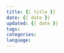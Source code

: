 ```yaml
---
title: {{ title }}
date: {{ date }}
updated: {{ date }}
tags: 
categories: 
language:
---
```

